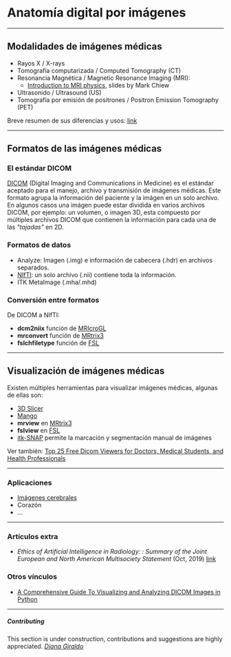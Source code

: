 # Anatomía digital por imágenes
---
## Modalidades de imágenes médicas

- Rayos X / X-rays
- Tomografía computarizada / Computed Tomography (CT)
- Resonancia Magnética / Magnetic Resonance Imaging (MRI):
    - [Introduction to MRI physics](http://fsl.fmrib.ox.ac.uk/fslcourse/physics+apps/2019/fsl_introMRI.pdf), slides by Mark Chiew
- Ultrasonido / Ultrasound (US)
- Tomografía por emisión de positrones / Positron Emission Tomography (PET)

Breve resumen de sus diferencias y usos: [link](https://blog.radiology.virginia.edu/different-imaging-tests-explained/)

---

## Formatos de las imágenes médicas

### El estándar DICOM

[DICOM](https://www.dicomstandard.org/) (Digital Imaging and Communications in Medicine) es el estándar aceptado para el manejo, archivo y transmisión de imágenes médicas. Este formato agrupa la información del paciente y la imágen en un solo archivo.
En algunos casos una imágen puede estar dividida en varios archivos DICOM, por ejemplo: un volumen, o imagen 3D, esta compuesto por múltiples archivos DICOM que contienen la información para cada una de las *"tajadas"* en 2D.

### Formatos de datos

 - Analyze: Imagen (.img) e información de cabecera (.hdr) en archivos separados.
 - [NIfTI](https://nifti.nimh.nih.gov/): un solo archivo (.nii) contiene toda la información.
 - ITK MetaImage (.mha/.mhd)

### Conversión entre formatos

De DICOM a NIfTI:

- **dcm2niix** función de [MRIcroGL](https://www.nitrc.org/plugins/mwiki/index.php/dcm2nii:MainPage)
- **mrconvert** función de [MRtrix3](https://mrtrix.readthedocs.io/en/latest/reference/commands/mrconvert.html)
- **fslchfiletype** función de [FSL](https://fsl.fmrib.ox.ac.uk/fsl/fslwiki/Fslutils)

---

## Visualización de imágenes médicas

Existen múltiples herramientas para visualizar imágenes médicas, algunas de ellas son:
- [3D Slicer](https://www.slicer.org/)
- [Mango](http://ric.uthscsa.edu/mango/mango.html)
- **mrview** en [MRtrix3](https://mrtrix.readthedocs.io/en/latest/reference/commands/mrview.html)
- **fslview** en [FSL](https://fsl.fmrib.ox.ac.uk/fsl/fslwiki/FslView)
- [itk-SNAP](http://www.itksnap.org/pmwiki/pmwiki.php) permite la marcación y segmentación manual de imágenes

Ver también:
[Top 25 Free Dicom Viewers for Doctors, Medical Students, and Health Professionals](https://www.postdicom.com/en/blog/top-25-free-dicom-viewers)

---

### Aplicaciones

 - [Imágenes cerebrales](/computational_brain_morphometry.md)
 - Corazón
 - ...

---

### Artículos extra

 - *Ethics of Artificial Intelligence in Radiology: : Summary of the
Joint European and North American Multisociety Statement* (Oct, 2019) [link](https://pubs.rsna.org/doi/10.1148/radiol.2019191586)

### Otros vínculos

 - [A Comprehensive Guide To Visualizing and Analyzing DICOM Images in Python](https://medium.com/@hengloose/a-comprehensive-starter-guide-to-visualizing-and-analyzing-dicom-images-in-python-7a8430fcb7ed)

---

##### Contributing

This section is under construction, contributions and suggestions are highly appreciated.
*[Diana Giraldo](https://github.com/diagiraldo)*
